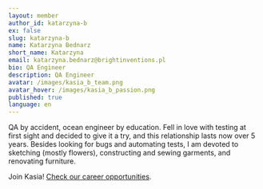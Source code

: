 ```yaml
---
layout: member
author_id: katarzyna-b
ex: false
slug: katarzyna-b
name: Katarzyna Bednarz
short_name: Katarzyna
email: katarzyna.bednarz@brightinventions.pl
bio: QA Engineer
description: QA Engineer
avatar: /images/kasia_b_team.png
avatar_hover: /images/kasia_b_passion.png
published: true
language: en
---
```

QA by accident, ocean engineer by education. Fell in love with testing at first sight and decided to give it a try, and this relationship lasts now over 5 years. Besides looking for bugs and automating tests, I am devoted to sketching (mostly flowers), constructing and sewing garments, and renovating furniture.

Join Kasia! [Check our career opportunities](/career).
